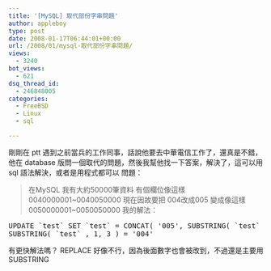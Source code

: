 ```yaml
---
title: '[MySQL] 取代部份字串問題'
author: appleboy
type: post
date: 2008-01-17T06:44:01+00:00
url: /2008/01/mysql-取代部份字串問題/
views:
  - 3240
bot_views:
  - 621
dsq_thread_id:
  - 246848005
categories:
  - FreeBSD
  - Linux
  - sql

---
```

剛剛在 ptt 遇到之前當兵的工作同事，話說他要去中華電信工作了，還真是不錯，他在 database 版問一個取代的問題，然後我幫他找一下答案，解決了，這可以用 sql 語法解決，或者是用程式都可以 問題： 

> 在MySQL 我有大約50000筆資料 有個欄位像這樣 0040000001~0040050000 現在因故要把 004改成005 變成像這樣 0050000001~0050050000 我的解法： 

<pre class="brush: sql; title: ; notranslate" title="">UPDATE `test` SET `test` = CONCAT( '005', SUBSTRING( `test` , 4 ) )  WHERE
SUBSTRING( `test` , 1, 3 ) = '004'
</pre> 有更快解法嗎？ REPLACE 好像不行，因為後面數字也會被改到，不過還是主要用 SUBSTRING